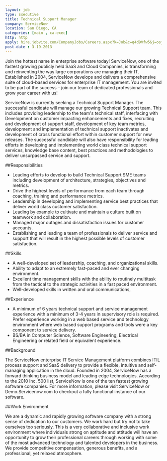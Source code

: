 ```yaml
---
layout: job
type: Executive
title: Technical Support Manager
company: ServiceNow
location: San Diego, CA
categories: [main , ca-exec]
http: http
apply: hire.jobvite.com/CompanyJobs/Careers.aspx?k=Job&c=q4d9Vfw5&j=osjfXfwH
post-date : 3-19-2013
---
```


Join the hottest name in enterprise software today! ServiceNow, one of the fastest growing publicly held SaaS and Cloud Companies, is transforming and reinventing the way large corporations are managing their IT. Established in 2004, ServiceNow develops and delivers a comprehensive suite of cloud-based services for enterprise IT management. You are invited to be part of the success – join our team of dedicated professionals and grow your career with us!

ServiceNow is currently seeking a Technical Support Manager. The successful candidate will manage our growing Technical Support team. This includes providing leadership to the team's technical staff, interfacing with Development on customer impacting enhancements and fixes, recruiting and development of support staff, development of key team metrics, development and implementation of technical support inactivates and development of cross functional effort within customer support for new releases. The successful candidate will also have responsibility for leading efforts in developing and implementing world class technical support services, knowledge base content, best practices and methodologies to deliver unsurpassed service and support.
 
##Responsibilities

* Leading efforts to develop to build Technical Support SME teams including development of architecture, strategies, objectives and metrics. 
* Drive the highest levels of performance from each team through coaching, training and performance metrics. 
* Leadership in developing and implementing service best practices that deliver world class customer satisfaction.
* Leading by example to cultivate and maintain a culture built on teamwork and collaboration. 
* Managed major outages and dissatisfaction issues for customer accounts.
* Establishing and leading a team of professionals to deliver service and support that will result in the highest possible levels of customer satisfaction.
 
##Skills
 
* A well-developed set of leadership, coaching, and organizational skills.
* Ability to adapt to an extremely fast-paced and ever changing environment.
* Excellent time management skills with the ability to routinely multitask from the tactical to the strategic activities in a fast paced environment.
* Well-developed skills in written and oral communications,
  
##Experience

* A minimum of 6 years technical support and service management experience with a minimum of 3-4 years in supervisory role is required. Prefer experience working in a web based service and technology environment where web based support programs and tools were a key component to service delivery.
* BS/BA in Computer Science, Software Engineering, Electrical Engineering or related field or equivalent experience. 

##Background

The ServiceNow enterprise IT Service Management platform combines ITIL process support and SaaS delivery to provide a flexible, intuitive and self-managing application in the cloud. Founded in 2004, ServiceNow has a forward thinking business model and leading edge technologies. According to the 2010 Inc. 500 list, ServiceNow is one of the ten fastest growing software companies. For more information, please visit ServiceNow or Demo.Servicenow.com to checkout a fully functional instance of our software.
 
##Work Environment

We are a dynamic and rapidly growing software company with a strong sense of dedication to our customers. We work hard but try not to take ourselves too seriously. This is a very collaborative and inclusive work environment where individuals strong on aptitude and attitude will have an opportunity to grow their professional careers through working with some of the most advanced technology and talented developers in the business. We provide competitive compensation, generous benefits, and a professional, yet relaxed atmosphere.